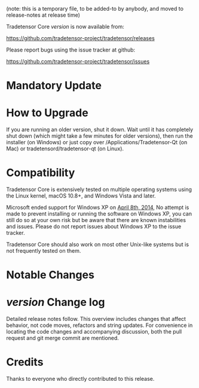 (note: this is a temporary file, to be added-to by anybody, and moved to release-notes at release time)

Tradetensor Core *version* is now available from:

  <https://github.com/tradetensor-project/tradetensor/releases>

Please report bugs using the issue tracker at github:

  <https://github.com/tradetensor-project/tradetensor/issues>

Mandatory Update
==============

How to Upgrade
==============

If you are running an older version, shut it down. Wait until it has completely shut down (which might take a few minutes for older versions), then run the installer (on Windows) or just copy over /Applications/Tradetensor-Qt (on Mac) or tradetensord/tradetensor-qt (on Linux).

Compatibility
==============

Tradetensor Core is extensively tested on multiple operating systems using
the Linux kernel, macOS 10.8+, and Windows Vista and later.

Microsoft ended support for Windows XP on [April 8th, 2014](https://www.microsoft.com/en-us/WindowsForBusiness/end-of-xp-support),
No attempt is made to prevent installing or running the software on Windows XP, you
can still do so at your own risk but be aware that there are known instabilities and issues.
Please do not report issues about Windows XP to the issue tracker.

Tradetensor Core should also work on most other Unix-like systems but is not
frequently tested on them.

Notable Changes
===============

*version* Change log
=================

Detailed release notes follow. This overview includes changes that affect
behavior, not code moves, refactors and string updates. For convenience in locating
the code changes and accompanying discussion, both the pull request and
git merge commit are mentioned.


Credits
=======

Thanks to everyone who directly contributed to this release.
